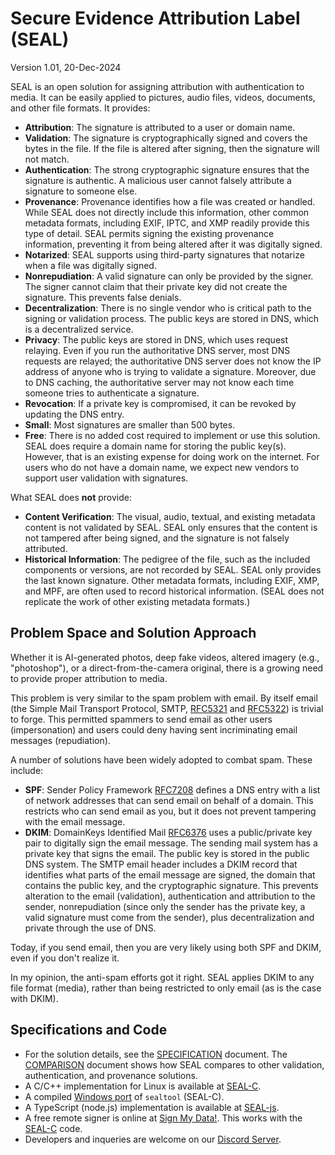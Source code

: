 # Secure Evidence Attribution Label (SEAL)
Version 1.01, 20-Dec-2024

SEAL is an open solution for assigning attribution with authentication to media. It can be easily applied to pictures, audio files, videos, documents, and other file formats. It provides:
- **Attribution**: The signature is attributed to a user or domain name.
- **Validation**: The signature is cryptographically signed and covers the bytes in the file. If the file is altered after signing, then the signature will not match.
- **Authentication**: The strong cryptographic signature ensures that the signature is authentic. A malicious user cannot falsely attribute a signature to someone else.
- **Provenance**: Provenance identifies how a file was created or handled. While SEAL does not directly include this information, other common metadata formats, including EXIF, IPTC, and XMP readily provide this type of detail. SEAL permits signing the existing provenance information, preventing it from being altered after it was digitally signed.
- **Notarized**: SEAL supports using third-party signatures that notarize when a file was digitally signed.
- **Nonrepudiation**: A valid signature can only be provided by the signer. The signer cannot claim that their private key did not create the signature. This prevents false denials.
- **Decentralization**: There is no single vendor who is critical path to the signing or validation process. The public keys are stored in DNS, which is a decentralized service.
- **Privacy**: The public keys are stored in DNS, which uses request relaying. Even if you run the authoritative DNS server, most DNS requests are relayed; the authoritative DNS server does not know the IP address of anyone who is trying to validate a signature. Moreover, due to DNS caching, the authoritative server may not know each time someone tries to authenticate a signature.
- **Revocation**: If a private key is compromised, it can be revoked by updating the DNS entry.
- **Small**: Most signatures are smaller than 500 bytes.
- **Free**: There is no added cost required to implement or use this solution. SEAL does require a domain name for storing the public key(s). However, that is an existing expense for doing work on the internet. For users who do not have a domain name, we expect new vendors to support user validation with signatures.

What SEAL does **not** provide:
- **Content Verification**: The visual, audio, textual, and existing metadata content is not validated by SEAL. SEAL only ensures that the content is not tampered after being signed, and the signature is not falsely attributed.
- **Historical Information**: The pedigree of the file, such as the included components or versions, are not recorded by SEAL. SEAL only provides the last known signature. Other metadata formats, including EXIF, XMP, and MPF, are often used to record historical information. (SEAL does not replicate the work of other existing metadata formats.)

## Problem Space and Solution Approach
Whether it is AI-generated photos, deep fake videos, altered imagery (e.g., "photoshop"), or a direct-from-the-camera original, there is a growing need to provide proper attribution to media.

This problem is very similar to the spam problem with email. By itself email (the Simple Mail Transport Protocol, SMTP, [RFC5321](https://datatracker.ietf.org/doc/html/rfc5321) and [RFC5322](https://datatracker.ietf.org/doc/html/rfc5322)) is trivial to forge. This permitted spammers to send email as other users (impersonation) and users could deny having sent incriminating email messages (repudiation).

A number of solutions have been widely adopted to combat spam. These include:
- **SPF**: Sender Policy Framework [RFC7208](https://datatracker.ietf.org/doc/html/rfc7208) defines a DNS entry with a list of network addresses that can send email on behalf of a domain. This restricts who can send email as you, but it does not prevent tampering with the email message.
- **DKIM**: DomainKeys Identified Mail [RFC6376](https://datatracker.ietf.org/doc/html/rfc6376) uses a public/private key pair to digitally sign the email message. The sending mail system has a private key that signs the email. The public key is stored in the public DNS system. The SMTP email header includes a DKIM record that identifies what parts of the email message are signed, the domain that contains the public key, and the cryptographic signature. This prevents alteration to the email (validation), authentication and attribution to the sender, nonrepudiation (since only the sender has the private key, a valid signature must come from the sender), plus decentralization and private through the use of DNS.

Today, if you send email, then you are very likely using both SPF and DKIM, even if you don't realize it.

In my opinion, the anti-spam efforts got it right. SEAL applies DKIM to any file format (media), rather than being restricted to only email (as is the case with DKIM).

## Specifications and Code
- For the solution details, see the [SPECIFICATION](/SPECIFICATION.md) document. The [COMPARISON](/COMPARISON.md) document shows how SEAL compares to other validation, authentication, and provenance solutions.
- A C/C++ implementation for Linux is available at [SEAL-C](https://github.com/hackerfactor/SEAL-C).
- A compiled [Windows port](https://github.com/named-dodo/SEAL-WinDemo) of `sealtool` (SEAL-C).
- A TypeScript (node.js) implementation is available at [SEAL-js](https://github.com/bgon/SEAL-js).
- A free remote signer is online at [Sign My Data!](https://signmydata.com/). This works with the [SEAL-C](https://github.com/hackerfactor/SEAL-C) code.
- Developers and inqueries are welcome on our [Discord Server](https://discord.gg/qWt4krtTPD).
